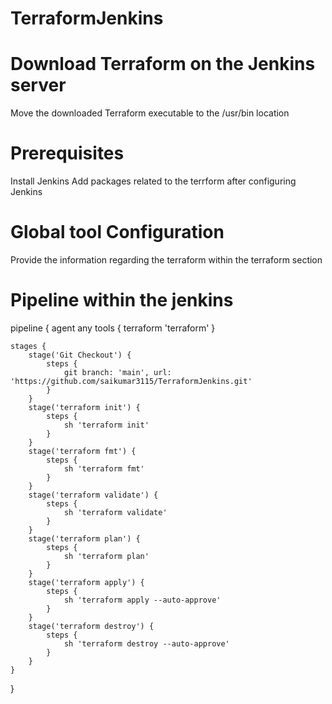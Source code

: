 # TerraformJenkins

# Download Terraform on the Jenkins server
  Move the downloaded Terraform executable to the /usr/bin location

# Prerequisites
  Install Jenkins
  Add packages related to the terrform after configuring Jenkins

# Global tool Configuration
  Provide the information regarding the terraform within the terraform section


# Pipeline within the jenkins
pipeline {
    agent any
    tools {
        terraform 'terraform'
    }

    stages {
        stage('Git Checkout') {
            steps {
                git branch: 'main', url: 'https://github.com/saikumar3115/TerraformJenkins.git'
            }
        }
        stage('terraform init') {
            steps {
                sh 'terraform init'
            }
        }
        stage('terraform fmt') {
            steps {
                sh 'terraform fmt'
            }
        }
        stage('terraform validate') {
            steps {
                sh 'terraform validate'
            }
        }
        stage('terraform plan') {
            steps {
                sh 'terraform plan'
            }
        }
        stage('terraform apply') {
            steps {
                sh 'terraform apply --auto-approve'
            }
        }
        stage('terraform destroy') {
            steps {
                sh 'terraform destroy --auto-approve'
            }
        }
    }
}
